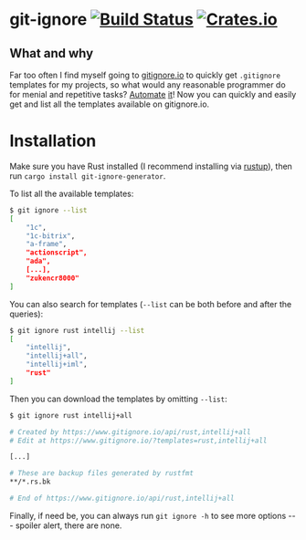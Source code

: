 # git-ignore [![Build Status](https://travis-ci.com/sondr3/git-ignore.svg?token=jVZ9BLfdPx6kBm4z8gXS&branch=master)](https://travis-ci.com/sondr3/git-ignore) [![Crates.io](https://img.shields.io/crates/v/git-ignore-generator.svg)](https://crates.io/crates/git-ignore-generator)

## What and why

Far too often I find myself going to [gitignore.io](https://www.gitignore.io/) to quickly get
`.gitignore` templates for my projects, so what would any reasonable programmer
do for menial and repetitive tasks? [Automate](https://xkcd.com/1319/) [it](https://xkcd.com/1205/)! Now you can quickly
and easily get and list all the templates available on gitignore.io.

# Installation

Make sure you have Rust installed (I recommend installing via
[rustup](https://rustup.rs/)), then run `cargo install git-ignore-generator`.

To list all the available templates:

```sh
$ git ignore --list
[
    "1c",
    "1c-bitrix",
    "a-frame",
    "actionscript",
    "ada",
    [...],
    "zukencr8000"
]
```

You can also search for templates (`--list` can be both before and after the
queries):

```sh
$ git ignore rust intellij --list
[
    "intellij",
    "intellij+all",
    "intellij+iml",
    "rust"
]
```

Then you can download the templates by omitting `--list`:

```sh
$ git ignore rust intellij+all

# Created by https://www.gitignore.io/api/rust,intellij+all
# Edit at https://www.gitignore.io/?templates=rust,intellij+all

[...]

# These are backup files generated by rustfmt
**/*.rs.bk

# End of https://www.gitignore.io/api/rust,intellij+all
```

Finally, if need be, you can always run `git ignore -h` to see more options ---
spoiler alert, there are none.
